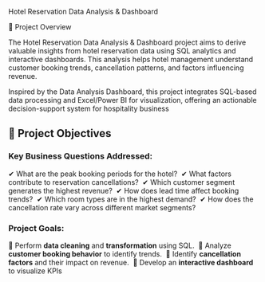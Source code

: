 Hotel Reservation Data Analysis & Dashboard

📌 Project Overview

The Hotel Reservation Data Analysis & Dashboard project aims to derive valuable insights from hotel reservation data using SQL analytics and interactive dashboards. This analysis helps hotel management understand customer booking trends, cancellation patterns, and factors influencing revenue.

Inspired by the Data Analysis Dashboard, this project integrates SQL-based data processing and Excel/Power BI for visualization, offering an actionable decision-support system for hospitality business 

## 🎯 **Project Objectives**  

### **Key Business Questions Addressed:**  
✔ What are the peak booking periods for the hotel?  
✔ What factors contribute to reservation cancellations?  
✔ Which customer segment generates the highest revenue?  
✔ How does lead time affect booking trends?  
✔ Which room types are in the highest demand?  
✔ How does the cancellation rate vary across different market segments?  

### **Project Goals:**  
🔹 Perform **data cleaning** and **transformation** using SQL.  
🔹 Analyze **customer booking behavior** to identify trends.  
🔹 Identify **cancellation factors** and their impact on revenue.  
🔹 Develop an **interactive dashboard** to visualize KPIs
